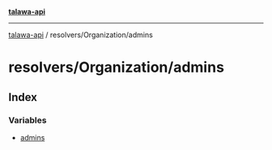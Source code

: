 [**talawa-api**](../../../README.md)

***

[talawa-api](../../../modules.md) / resolvers/Organization/admins

# resolvers/Organization/admins

## Index

### Variables

- [admins](variables/admins.md)
